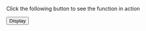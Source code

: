 <html>  
<head>  
<script type = "text/javascript">  
var userInput = parseInt("Enter your name: ")
         
         function myfunction() {
         
alert("how are you");  
         }  
         let color = readline();
         console.log("hi");
</script>  
</head>  
<body>  
<p>Click the following button to see the function in action</p>  
<input type = "button" onclick = "myfunction()" value = "Display">  
</body>  
</html>  
